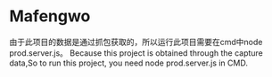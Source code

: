 # Mafengwo
由于此项目的数据是通过抓包获取的，所以运行此项目需要在cmd中node prod.server.js。
Because this project is obtained through the capture data,So to run this project, you need node prod.server.js in CMD.
